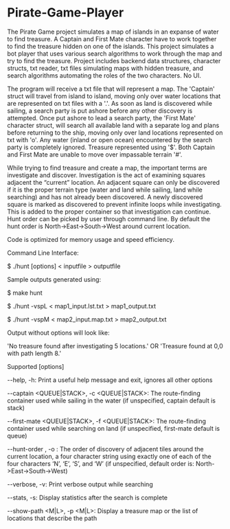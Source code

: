 # Pirate-Game-Player
The Pirate Game project simulates a map of islands in an expanse of water to find treasure. A Captain and First Mate character have to work together to find the treasure hidden on one of the islands. This project simulates a bot player that uses various search algorithms to work through the map and try to find the treasure. Project includes backend data structures, character structs, txt reader, txt files simulating maps with hidden treasure, and search algorithms automating the roles of the two characters. No UI.

The program will receive a txt file that will represent a map. The 'Captain' struct will travel from island to island, moving only over water locations that are represented on txt files with a '.'. As soon as land is discovered while sailing, a search party is put ashore before any other discovery is attempted. Once put ashore to lead a search party, the 'First Mate' character struct, will search all available land with a separate log and plans before returning to the ship, moving only over land locations represented on txt with 'o'. Any water (inland or open ocean) encountered by the search party is completely ignored. Treasure represented using '$'. Both Captain and First Mate are unable to move over impassable terrain '#'.

While trying to find treasure and create a map, the important terms are investigate and discover. Investigation is the act of examining squares adjacent the “current” location. An adjacent square can only be discovered if it is the proper terrain type (water and land while sailing, land while searching) and has not already been discovered. A newly discovered square is marked as discovered to prevent infinite loops while investigating. This is added to the proper container so that investigation can continue. Hunt order can be picked by user through command line. By default the hunt order is North->East->South->West around current location.

Code is optimized for memory usage and speed efficiency.

Command Line Interface:

$ ./hunt [options] < inputfile > outputfile

Sample outputs generated using:

$ make hunt

$ ./hunt -vspL < map1_input.lst.txt > map1_output.txt

$ ./hunt -vspM < map2_input.map.txt > map2_output.txt

Output without options will look like:

'No treasure found after investigating 5 locations.' OR 'Treasure found at 0,0 with path length 8.'


Supported [options]

--help, -h: Print a useful help message and exit, ignores all other options

--captain <QUEUE|STACK>, -c <QUEUE|STACK>: The route-finding container used while sailing in the water (if unspecified, captain default is stack)

--first-mate <QUEUE|STACK>, -f <QUEUE|STACK>: The route-finding container used while searching on land (if unspecified, first-mate default is queue)

--hunt-order <ORDER>, -o <ORDER>: The order of discovery of adjacent tiles around the current location, a four character string using exactly one of each of the four characters ‘N’, ‘E’, ‘S’, and ‘W’ (if unspecified, default order is: North->East->South->West)

--verbose, -v: Print verbose output while searching

--stats, -s: Display statistics after the search is complete

--show-path <M|L>, -p <M|L>: Display a treasure map or the list of locations that describe the path


